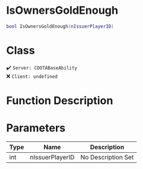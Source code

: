# IsOwnersGoldEnough
```lua
bool IsOwnersGoldEnough(nIssuerPlayerID)
```
# Class
✔️ `Server: CDOTABaseAbility`  
❌ `Client: undefined`  

# Function Description

# Parameters
Type|Name|Description
--|--|--
int|nIssuerPlayerID|No Description Set
